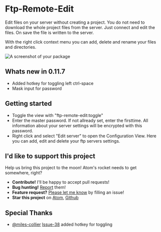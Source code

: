 # Ftp-Remote-Edit

Edit files on your server without creating a project.
You do not need to download the whole project files from the server.
Just connect and edit the files. On save the file is written to the server.   

With the right click context menu you can add, delete and rename your files and directories.

![A screenshot of your package](https://raw.githubusercontent.com/h3imdall/ftp-remote-edit/master/screenshot.png)

## Whats new in 0.11.7
- Added hotkey for toggling left ctrl-space
- Mask input for password

## Getting started
- Toggle the view with "ftp-remote-edit:toggle"
- Enter the master password. If not allready set, enter the firsttime. All information about your server settings will be encrypted with this password.
- Right click and select "Edit server" to open the Configuration View. Here you can add, edit and delete your ftp servers settings.

## I'd like to support this project
Help us bring this project to the moon! Atom's rocket needs to get somewhere, right?
- **Contribute!** I'll be happy to accept pull requests!
- **Bug hunting!** [Report](https://github.com/h3imdall/ftp-remote-edit/issues) them!
- **Feature request?** [Please let me know](https://github.com/h3imdall/ftp-remote-edit/issues) by filling an issue!
- **Star this project** on [Atom](https://atom.io/packages/ftp-remote-edit), [Github](https://github.com/h3imdall/ftp-remote-edit)

## Special Thanks 
 - [@miles-collier](https://github.com/miles-collier) [Issue-38](https://github.com/h3imdall/ftp-remote-edit/pull/38) added hotkey for toggling  
